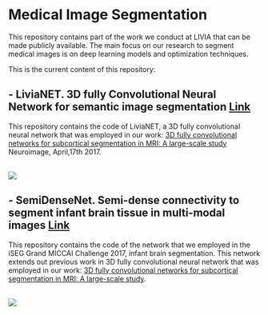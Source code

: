 # Medical Image Segmentation

This repository contains part of the work we conduct at LIVIA that can be made publicly available. The main focus on our research to segment medical images is on deep learning models and optimization techniques.

This is the current content of this repository:

## - LiviaNET. 3D fully Convolutional Neural Network for semantic image segmentation [Link](https://github.com/LIVIAETS/MedicalImageSegmentation/tree/master/LiviaNET)

This repository contains the code of LiviaNET, a 3D fully convolutional neural network that was employed in our work: [3D fully convolutional networks for subcortical segmentation in MRI: A large-scale study](http://www.sciencedirect.com/science/article/pii/S1053811917303324) Neuroimage, April,17th 2017.

<br>
<img src="https://github.com/josedolz/LiviaNET/blob/master/Images/NeuroRes2.jpg" />
<br>

## - SemiDenseNet. Semi-dense connectivity to segment infant brain tissue in multi-modal images [Link](https://github.com/LIVIAETS/MedicalImageSegmentation/tree/master/SemiDenseNet)
This repository contains the code of the network that we employed in the iSEG Grand MICCAI Challenge 2017, infant brain segmentation. This network extends out previous work in 3D fully convolutional neural network that was employed in our work: [3D fully convolutional networks for subcortical segmentation in MRI: A large-scale study](http://www.sciencedirect.com/science/article/pii/S1053811917303324).

<br>
<img src="https://github.com/josedolz/SemiDenseNet/blob/master/Images/brainModalities.png" />
<br>

